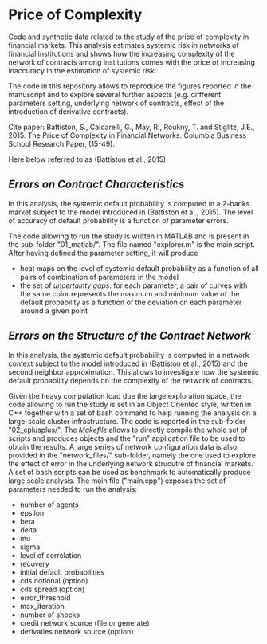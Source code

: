 # Price of Complexity
Code and synthetic data related to the study of the price of complexity in financial markets. This analysis estimates systemic risk in networks of financial institutions and shows how the increasing complexity of the network of contracts among institutions comes with the price of increasing inaccuracy in the estimation of systemic risk.

The code in this repository allows to reproduce the figures reported in the manuscript and to explore several further aspects (e.g. diffferent parameters setting, underlying network of contracts, effect of the introduction of derivative contracts).

Cite paper:
Battiston, S., Caldarelli, G., May, R., Roukny, T. and Stiglitz, J.E., 2015. 
The Price of Complexity in Financial Networks. 
Columbia Business School Research Paper, (15-49).

Here below referred to as (Battiston et al., 2015)

## *Errors on Contract Characteristics*

In this analysis, the systemic default probability is computed in a 2-banks market subject to the model introduced in (Battiston et al., 2015).  The level of accuracy of default probability is a function of parameter errors. 

The code allowing to run the study is written in MATLAB and is present in the sub-folder "01_matlab/". The file named "explorer.m" is the main script. After having defined the parameter setting, it will produce 
- heat maps on the level of systemic default probability as a function of all pairs of combination of parameters in the model
- the set of *uncertainty gaps*: for each parameter, a pair of curves with the same color represents the maximum and minimum value of the default probability as a function of the deviation on each parameter around a given point

## *Errors on the Structure of the Contract Network*

In this analysis, the systemic default probability is computed in a network context subject to the model introduced in (Battiston et al., 2015) and the second neighbor approximation. This allows to investigate how the systemic default probability depends on the complexity of the network of contracts. 

Given the heavy computation load due the large exploration space, the code allowing to run the study is set in an Object Oriented style, written in C++ together with a set of bash command to help running the analysis on a large-scale cluster infrastructure. The code is reported in the sub-folder "02_cplusplus/". The *Makefile* allows to directly compile the whole set of scripts and produces objects and the "run" application file to be used to obtain the results. A large series of network configuration data is also provided in the "network_files/" sub-folder, namely the one used to explore the effect of error in the underlying network strucutre of financial markets. A set of bash scripts can be used as benchmark to automatically produce large scale analysis. The main file ("main.cpp") exposes the set of parameters needed to run the analysis:

- number of agents	
- epsilon
- beta 
- delta
- mu
- sigma
- level of correlation
- recovery
- initial default probabilities
- cds notional (option)
- cds spread (option)
- error_threshold
- max_iteration
- number of shocks
- credit network source (file or generate)
- derivaties network source (option)
